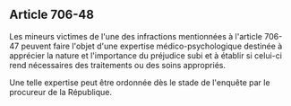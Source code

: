 Article 706-48
----
Les mineurs victimes de l'une des infractions mentionnées à l'article 706-47
peuvent faire l'objet d'une expertise médico-psychologique destinée à apprécier
la nature et l'importance du préjudice subi et à établir si celui-ci rend
nécessaires des traitements ou des soins appropriés.

Une telle expertise peut être ordonnée dès le stade de l'enquête par le
procureur de la République.
